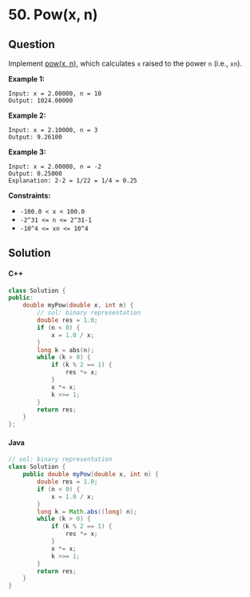 # 50. Pow(x, n)

## Question

Implement [pow(x, n)](http://www.cplusplus.com/reference/valarray/pow/), which calculates `x` raised to the power `n` (i.e., `xn`).

**Example 1:**

```
Input: x = 2.00000, n = 10
Output: 1024.00000
```

**Example 2:**

```
Input: x = 2.10000, n = 3
Output: 9.26100
```

**Example 3:**

```
Input: x = 2.00000, n = -2
Output: 0.25000
Explanation: 2-2 = 1/22 = 1/4 = 0.25
```

**Constraints:**

* `-100.0 < x < 100.0`
* `-2^31 <= n <= 2^31-1`
* `-10^4 <= xn <= 10^4`

## Solution

#### C++

```cpp
class Solution {
public:
    double myPow(double x, int n) {
        // sol: binary representation
        double res = 1.0;
        if (n < 0) {
            x = 1.0 / x;
        }
        long k = abs(n);
        while (k > 0) {
            if (k % 2 == 1) {
                res *= x;
            }
            x *= x;
            k >>= 1;
        }
        return res;
    }
};
```

#### Java

```java
// sol: binary representation
class Solution {
    public double myPow(double x, int n) {
        double res = 1.0;
        if (n < 0) {
            x = 1.0 / x;
        }
        long k = Math.abs((long) n);
        while (k > 0) {
            if (k % 2 == 1) {
                res *= x;
            }
            x *= x;
            k >>= 1;
        }
        return res;
    }
}
```
